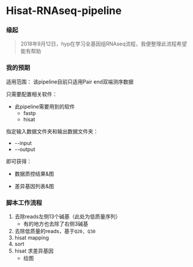 # Hisat-RNAseq-pipeline
### 缘起

>  2018年9月12日，hyp在学习全基因组RNAseq流程，我便整理此流程希望能有帮助

### 我的预期
适用范围：
该pipeline目前只适用Pair end双端测序数据

只需要配置相关软件：

- 此pipeline需要用到的软件
  - fastp
  - hisat

指定输入数据文件夹和输出数据文件夹：

- --input
- --output

即可获得：

- 数据质控结果&图

- 差异基因列表&图

### 脚本工作流程

1. 去除reads左侧13个碱基（此处为低质量序列）
   - 有的地方也去除了右侧3碱基	
2. 去除低质量的reads，基于`Q20, Q30`
3. hisat mapping
4. sort
5. hisat 求差异基因
   - 绘图


